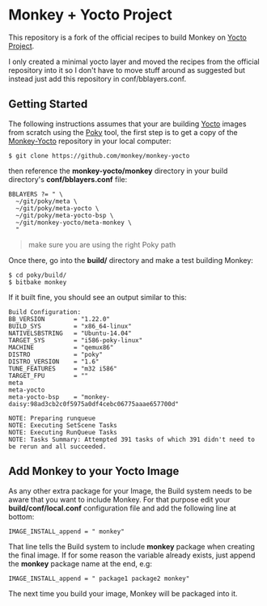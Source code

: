 # Monkey + Yocto Project

This repository is a fork of the official recipes to build Monkey on [Yocto Project](https://www.yoctoproject.org/).

I only created a minimal yocto layer and moved the recipes from the official repository into it so I don't have to move stuff around as suggested but instead just add this repository in conf/bblayers.conf.


## Getting Started

The following instructions assumes that your are building [Yocto](https://www.yoctoproject.org/) images from scratch using the [Poky](https://www.yoctoproject.org/tools-resources/projects/poky) tool, the first step is to get a copy of the [Monkey-Yocto](https://github.com/monkey/monkey-yocto) repository in your local computer:

```Shell
$ git clone https://github.com/monkey/monkey-yocto
```

then reference the __monkey-yocto/monkey__ directory in your build directory's __conf/bblayers.conf__ file:

```
BBLAYERS ?= " \
  ~/git/poky/meta \
  ~/git/poky/meta-yocto \
  ~/git/poky/meta-yocto-bsp \
  ~/git/monkey-yocto/meta-monkey \
  "
```

> make sure you are using the right Poky path

Once there, go into the __build/__ directory and make a test building Monkey:

```Shell
$ cd poky/build/
$ bitbake monkey
```

If it built fine, you should see an output similar to this:

```
Build Configuration:
BB_VERSION        = "1.22.0"
BUILD_SYS         = "x86_64-linux"
NATIVELSBSTRING   = "Ubuntu-14.04"
TARGET_SYS        = "i586-poky-linux"
MACHINE           = "qemux86"
DISTRO            = "poky"
DISTRO_VERSION    = "1.6"
TUNE_FEATURES     = "m32 i586"
TARGET_FPU        = ""
meta
meta-yocto
meta-yocto-bsp    = "monkey-daisy:98ad3cb2c0f5975a0df4cebc06775aaae657700d"

NOTE: Preparing runqueue
NOTE: Executing SetScene Tasks
NOTE: Executing RunQueue Tasks
NOTE: Tasks Summary: Attempted 391 tasks of which 391 didn't need to be rerun and all succeeded.
```

## Add Monkey to your Yocto Image

As any other extra package for your Image, the Build system needs to be aware that you want to include Monkey. For that purpose edit your __build/conf/local.conf__ configuration file and add the following line at bottom:

```
IMAGE_INSTALL_append = " monkey"
```

That line tells the Build system to include __monkey__ package when creating the final image. If for some reason the variable already exists, just append the __monkey__ package name at the end, e.g:

```
IMAGE_INSTALL_append = " package1 package2 monkey"
```

The next time you build your image, Monkey will be packaged into it.
